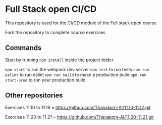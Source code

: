 # Full Stack open CI/CD

This repository is used for the CI/CD module of the Full stack open course

Fork the repository to complete course exercises

## Commands

Start by running `npm install` inside the project folder

`npm start` to run the webpack dev server
`npm test` to run tests
`npm run eslint` to run eslint
`npm run build` to make a production build
`npm run start-prod` to run your production build

## Other repositories

Exercises 11.10 to 11.19 = https://github.com/Thanakorn-AI/11.10-11.12.git

Exercises 11.20 to 11.21 = https://github.com/Thanakorn-AI/11.20-11.21.git

